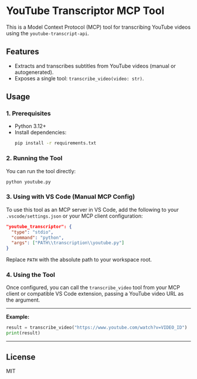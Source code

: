 # YouTube Transcriptor MCP Tool

This is a Model Context Protocol (MCP) tool for transcribing YouTube videos using the `youtube-transcript-api`.

## Features
- Extracts and transcribes subtitles from YouTube videos (manual or autogenerated).
- Exposes a single tool: `transcribe_video(video: str)`.

## Usage

### 1. Prerequisites
- Python 3.12+
- Install dependencies:
  ```sh
  pip install -r requirements.txt
  ```

### 2. Running the Tool
You can run the tool directly:
```sh
python youtube.py
```

### 3. Using with VS Code (Manual MCP Config)
To use this tool as an MCP server in VS Code, add the following to your `.vscode/settings.json` or your MCP client configuration:

```json
"youtube_transcriptor": {
  "type": "stdio",
  "command": "python",
  "args": ["PATH\\transcription\\youtube.py"]
}
```
Replace `PATH` with the absolute path to your workspace root.

### 4. Using the Tool
Once configured, you can call the `transcribe_video` tool from your MCP client or compatible VS Code extension, passing a YouTube video URL as the argument.

---

**Example:**
```python
result = transcribe_video("https://www.youtube.com/watch?v=VIDEO_ID")
print(result)
```

---

## License
MIT
